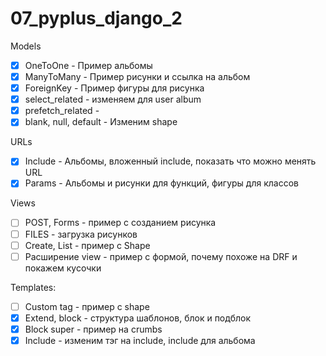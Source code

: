 # 07_pyplus_django_2

Models
- [X] OneToOne - Пример альбомы
- [X] ManyToMany - Пример рисунки и ссылка на альбом
- [X] ForeignKey - Пример фигуры для рисунка
- [X] select_related - изменяем для user album 
- [X] prefetch_related - 
- [X] blank, null, default - Изменим shape

URLs
- [X] Include - Альбомы, вложенный include, показать что можно менять URL
- [X] Params - Альбомы и рисунки для функций, фигуры для классов

Views
- [ ] POST, Forms - пример с созданием рисунка
- [ ] FILES - загрузка рисунков
- [ ] Create, List - пример с Shape
- [ ] Расширение view - пример с формой, почему похоже на DRF и покажем кусочки

Templates:
- [ ] Custom tag - пример с shape 
- [X] Extend, block - структура шаблонов, блок и подблок
- [X] Block super - пример на crumbs
- [X] Include - изменим тэг на include, include для альбома

